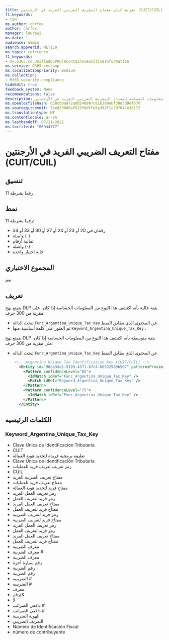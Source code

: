 ```yaml
---
title: تعريف كيان مفتاح التعريف الضريبي الفريد في الأرجنتين (CUIT/CUIL)
f1.keywords:
- CSH
ms.author: chrfox
author: chrfox
manager: laurawi
ms.date: ''
audience: Admin
search.appverid: MET150
ms.topic: reference
f1_keywords:
- ms.o365.cc.UnifiedDLPRuleContainsSensitiveInformation
ms.service: O365-seccomp
ms.localizationpriority: medium
ms.collection:
- M365-security-compliance
hideEdit: true
feedback_system: None
recommendations: false
description: تعريف كيان نوع المعلومات الحساسة لمفتاح التعريف الضريبي الفريد في الأرجنتين (CUIT/CUIL).
ms.openlocfilehash: d38cb0a972add240087c816399abf30d3d9ef670
ms.sourcegitcommit: 5aed330d8af523f0dffe5e392f1c79f047e38172
ms.translationtype: MT
ms.contentlocale: ar-SA
ms.lasthandoff: 07/21/2022
ms.locfileid: "66944577"
---
```

# <a name="argentina-unique-tax-identification-key-cuitcuil"></a>مفتاح التعريف الضريبي الفريد في الأرجنتين (CUIT/CUIL)

## <a name="format"></a>تنسيق

11 رقما بشرطة

## <a name="pattern"></a>نمط

11 رقما بشرطة:

- رقمان في 20 أو 23 أو 24 أو 27 أو 30 أو 33 أو 34
- واصلة (-)
- ثمانية أرقام
- واصلة (-)
- خانة اختيار واحدة

## <a name="checksum"></a>المجموع الاختباري

نعم

## <a name="definition"></a>تعريف

يتمتع نهج DLP بثقة عالية بأنه اكتشف هذا النوع من المعلومات الحساسة إذا كان، على مقربة من 300 حرف:

- تبحث الدالة `Func_Argentina_Unique_Tax_Key` عن المحتوى الذي يطابق النمط.
- تم العثور على كلمة أساسية منها `Keyword_Argentina_Unique_Tax_Key` .

يتمتع نهج DLP بثقة متوسطة بأنه اكتشف هذا النوع من المعلومات الحساسة إذا كان، على مقربة من 300 حرف:

- تبحث الدالة `Func_Argentina_Unique_Tax_Key` عن المحتوى الذي يطابق النمط.

```xml
    <!-- Argentina Unique Tax Identification Key (CUIT/CUIL) -->
      <Entity id="98da3da1-9199-4571-b7c4-b6522980b507" patternsProximity="300" recommendedConfidence="75" relaxProximity="true">
        <Pattern confidenceLevel="85">
          <IdMatch idRef="Func_Argentina_Unique_Tax_Key" />
          <Match idRef="Keyword_Argentina_Unique_Tax_Key" />
        </Pattern>
        <Pattern confidenceLevel="75">
          <IdMatch idRef="Func_Argentina_Unique_Tax_Key" />
        </Pattern>
      </Entity>
```

## <a name="keywords"></a>الكلمات الرئيسيه

### <a name="keyword_argentina_unique_tax_key"></a>Keyword_Argentina_Unique_Tax_Key

- Clave Unica de Identificacion Tributaria
- CUIT
- تعليمة برمجية فريدة لتحديد هوية العمالة
- Clave Única de Identificación Tributaria
- رمز تعريف تعريف فريد للعمليات
- CUIL
- مفتاح تعريف الضريبة الفريد
- مفتاح تعريف فريد للعمليات
- مفتاح فريد لتحديد هوية العمالة
- رمز تعريف العمل الفريد
- رمز فريد لتعريف العمل
- مفتاح تعريف العمل الفريد
- مفتاح فريد لتعريف العمل
- رمز فريد لتعريف الضريبة
- مفتاح فريد لتعريف الضريبة
- رمز تعريف العمل الفريد
- رمز فريد لتعريف العمل
- مفتاح تعريف العمل الفريد
- مفتاح فريد لتعريف العمل
- معرف الضريبة
- معرف الضريبة #
- معرف الضريبة
- رقم سيارة أجرة
- رقم الضريبة
- رقم الضريبة
- الضريبيه #
- الضريبيه #
- معرف
- رقم/&
- لا
- دافعي الضرائب #
- دافعي الضرائب #
- الهوية الضريبية
- التعريف الضريبي
- Número de Identificación Fiscal
- número de contribuyente